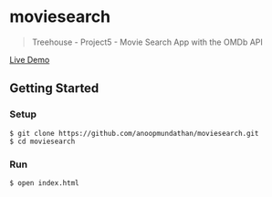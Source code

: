 # moviesearch
> Treehouse - Project5 - Movie Search App with the OMDb API

[Live Demo](https://anoopmundathan.github.io/moviesearch/)

## Getting Started
### Setup
```
$ git clone https://github.com/anoopmundathan/moviesearch.git
$ cd moviesearch
```
### Run
```
$ open index.html
```
